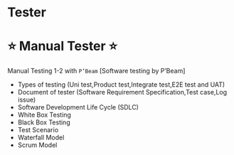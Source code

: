 # Tester
# ⭐ Manual Tester ⭐

Manual Testing 1-2 with `P’Beam` [Software testing by P’Beam]

- Types of testing (Uni test,Product test,Integrate test,E2E test and UAT)
- Document of tester (Software Requirement Specification,Test case,Log issue)  
- Software Development Life Cycle (SDLC)
- White Box Testing
- Black Box Testing
- Test Scenario
- Waterfall Model
- Scrum Model
